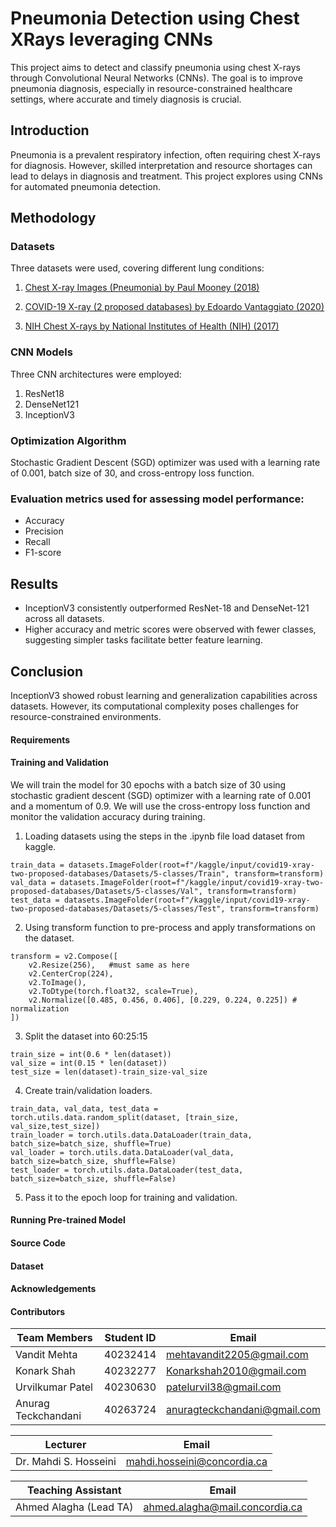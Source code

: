 # Pneumonia Detection using Chest XRays leveraging CNNs

This project aims to detect and classify pneumonia using chest X-rays through Convolutional Neural Networks (CNNs). The goal is to improve pneumonia diagnosis, especially in resource-constrained healthcare settings, where accurate and timely diagnosis is crucial.

## Introduction

Pneumonia is a prevalent respiratory infection, often requiring chest X-rays for diagnosis. However, skilled interpretation and resource shortages can lead to delays in diagnosis and treatment. This project explores using CNNs for automated pneumonia detection.

## Methodology

### Datasets

Three datasets were used, covering different lung conditions:

1. [Chest X-ray Images (Pneumonia) by Paul Mooney (2018)](https://www.kaggle.com/paultimothymooney/chest-xray-pneumonia)

2. [COVID-19 X-ray (2 proposed databases) by Edoardo Vantaggiato (2020)](https://www.kaggle.com/edoardovantaggiato/covid19-xray-two-proposed-databases)

3. [NIH Chest X-rays by National Institutes of Health (NIH) (2017)](https://www.kaggle.com/datasets/nih-chest-xrays/data)
     
### CNN Models

Three CNN architectures were employed:
1. ResNet18
2. DenseNet121
3. InceptionV3

### Optimization Algorithm

Stochastic Gradient Descent (SGD) optimizer was used with a learning rate of 0.001, batch size of 30, and cross-entropy loss function.

### Evaluation metrics used for assessing model performance:
- Accuracy
- Precision
- Recall
- F1-score
  
## Results

- InceptionV3 consistently outperformed ResNet-18 and DenseNet-121 across all datasets.
- Higher accuracy and metric scores were observed with fewer classes, suggesting simpler tasks facilitate better feature learning.

## Conclusion

InceptionV3 showed robust learning and generalization capabilities across datasets. However, its computational complexity poses challenges for resource-constrained environments.

#### Requirements


#### Training and Validation

We will train the model for 30 epochs with a batch size of 30 using stochastic gradient descent (SGD) optimizer with a learning rate of 0.001 and a momentum of 0.9. We will use the cross-entropy loss function and monitor the validation accuracy during training.

1. Loading datasets using the steps in the .ipynb file load dataset from kaggle.

```
train_data = datasets.ImageFolder(root=f"/kaggle/input/covid19-xray-two-proposed-databases/Datasets/5-classes/Train", transform=transform)
val_data = datasets.ImageFolder(root=f"/kaggle/input/covid19-xray-two-proposed-databases/Datasets/5-classes/Val", transform=transform)
test_data = datasets.ImageFolder(root=f"/kaggle/input/covid19-xray-two-proposed-databases/Datasets/5-classes/Test", transform=transform)
```

2. Using transform function to pre-process and apply transformations on the dataset.

```
transform = v2.Compose([
    v2.Resize(256),   #must same as here
    v2.CenterCrop(224),
    v2.ToImage(),
    v2.ToDtype(torch.float32, scale=True),
    v2.Normalize([0.485, 0.456, 0.406], [0.229, 0.224, 0.225]) # normalization
])
```

3. Split the dataset into 60:25:15

```
train_size = int(0.6 * len(dataset))
val_size = int(0.15 * len(dataset))
test_size = len(dataset)-train_size-val_size
```

4. Create train/validation loaders.

```
train_data, val_data, test_data = torch.utils.data.random_split(dataset, [train_size, val_size,test_size])
train_loader = torch.utils.data.DataLoader(train_data, batch_size=batch_size, shuffle=True)
val_loader = torch.utils.data.DataLoader(val_data, batch_size=batch_size, shuffle=False)
test_loader = torch.utils.data.DataLoader(test_data, batch_size=batch_size, shuffle=False)
```

5. Pass it to the epoch loop for training and validation.

#### Running Pre-trained Model

#### Source Code

#### Dataset
 
#### Acknowledgements

#### Contributors

| **Team Members**        | **Student ID** | **Email**                  |
|-------------------------|----------------|----------------------------|
| Vandit Mehta            | 40232414       | mehtavandit2205@gmail.com |
| Konark Shah             | 40232277       | Konarkshah2010@gmail.com  |
| Urvilkumar Patel        | 40230630       | patelurvil38@gmail.com     |
| Anurag Teckchandani     | 40263724       | anuragteckchandani@gmail.com |

| **Lecturer**            | **Email**                  |
|-------------------------|----------------------------|
| Dr. Mahdi S. Hosseini   | mahdi.hosseini@concordia.ca |

| **Teaching Assistant**  | **Email**                  |
|-------------------------|----------------------------|
| Ahmed Alagha (Lead TA)  | ahmed.alagha@mail.concordia.ca |

